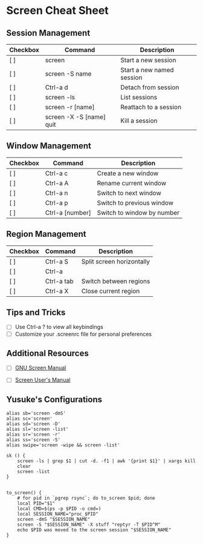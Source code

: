 # Screen Cheat Sheet

## Session Management

| Checkbox | Command | Description |
|----------|---------|-------------|
| [ ] | screen | Start a new session |
| [ ] | screen -S name | Start a new named session |
| [ ] | Ctrl-a d | Detach from session |
| [ ] | screen -ls | List sessions |
| [ ] | screen -r [name] | Reattach to a session |
| [ ] | screen -X -S [name] quit | Kill a session |

## Window Management

| Checkbox | Command | Description |
|----------|---------|-------------|
| [ ] | Ctrl-a c | Create a new window |
| [ ] | Ctrl-a A | Rename current window |
| [ ] | Ctrl-a n | Switch to next window |
| [ ] | Ctrl-a p | Switch to previous window |
| [ ] | Ctrl-a [number] | Switch to window by number |

## Region Management

| Checkbox | Command | Description |
|----------|---------|-------------|
| [ ] | Ctrl-a S | Split screen horizontally |
| [ ] | Ctrl-a | | Split screen vertically |
| [ ] | Ctrl-a tab | Switch between regions |
| [ ] | Ctrl-a X | Close current region |

## Tips and Tricks
- [ ] Use Ctrl-a ? to view all keybindings
- [ ] Customize your .screenrc file for personal preferences

## Additional Resources
- [ ] [GNU Screen Manual](https://www.gnu.org/software/screen/manual/screen.html)
- [ ] [Screen User's Manual](https://www.gnu.org/software/screen/manual/screen.html)


## Yusuke's Configurations

```
alias sb='screen -dmS'
alias sc='screen'
alias sd='screen -D'
alias sl='screen -list'
alias sr='screen -r'
alias ss='screen -S'
alias swipe='screen -wipe && screen -list'

sk () {
    screen -ls | grep $1 | cut -d. -f1 | awk '{print $1}' | xargs kill
    clear
    screen -list
}


to_screen() {
    # for pid in `pgrep rsync`; do to_screen $pid; done
    local PID="$1"
    local CMD=$(ps -p $PID -o cmd=)
    local SESSION_NAME="proc_$PID"
    screen -dmS "$SESSION_NAME"
    screen -S "$SESSION_NAME" -X stuff "reptyr -T $PID^M"
    echo $PID was moved to the screen session "$SESSION_NAME"
}
```

